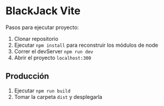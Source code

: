 # BlackJack Vite

Pasos para ejecutar proyecto:

1. Clonar repositorio
2. Ejecutar ```npm install``` para reconstruir los módulos de node
3. Correr el devServer ```npm run dev```
4. Abrir el proyecto ```localhost:300```

## Producción

1. Ejecutar ```npm run build```
2. Tomar la carpeta ```dist``` y desplegarla